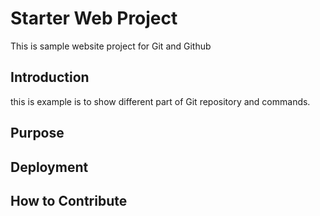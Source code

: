 # Starter Web Project

This is sample website project for Git and Github

## Introduction
this is example is to show different part of Git repository and commands.

## Purpose

## Deployment

## How to Contribute
